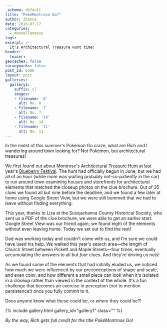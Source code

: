 ```yaml
---
_schema: default
title: "PokéMontrose Go?"
author: Zhanna
date: 2016-07-17
categories:
  - moosellaneous
tags:
excerpt: >-
  It's Architectural Treasure Hunt time!
header:
  teaser:
geocaches: false
surveymarks: false
post_id: 6586
layout: post        
galleries:
  gallery1:
    suffix: cl
    images:
    - filename: '8'
      alt: No. 8
    - filename: '7'
      alt: No. 7  
    - filename: '14'
      alt: No. 14
    - filename: '11'
      alt: No. 11
---
```


In the midst of this summer's Pokémon Go craze, what are Rich and I wandering around town looking for? Not Pokémon, but architectural treasures!

We first found out about Montrose's [Architectural Treasure Hunt](http://www.susqcolibrary.org/#!architectural-treasure-hunt/c1itp) at last year's [Blueberry Festival](http://www.susqcolibrary.org/#!blueberry-festival/c3gh).  The hunt had officially begun in June, but we had all of an hour (while mom was waiting probably not-so-patiently in the car) to run around town examining houses and storefronts for architectural elements that matched the closeup photos on the clue brochure. Out of 35 clues we found all but nine before the deadline, and we found a few later at home using Google Street View, but we were still bummed that we had to leave without finding everything.

This year, thanks to Lisa at the Susquehanna County Historical Society, who sent us a PDF of the clue brochure, we were able to get an earlier start. Google Street View was our friend again; we found eight of the elements without even leaving home. Today we set out to find the rest!

Dad was working today and couldn't come with us, and I'm sure we could have used his help. We walked this year's search area—the length of Church Street between Pickett and Maple Streets—four times, eventually accumulating the answers to all but _four_ clues. And they're driving us nuts! 

As we found some of the elements that had initially eluded us, we noticed how much we were influenced by our preconceptions of shape and scale, and even color, and how different a small piece can look when it's isolated in a closeup rather than viewed in the context of the whole. It's a fun challenge that becomes an exercise in perception (not to mention persistence!) once you fully commit to it.

Does anyone know what these could be, or _where_ they could be?!

{% include gallery.html gallery_id="gallery1" class="" %}

_By the way, Rich gets full credit for the title PokéMontrose Go!_



